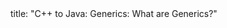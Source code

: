 <frontmatter>
title: "C++ to Java: Generics: What are Generics?"
</frontmatter>

<include src="unit-inPage-asFlat.md" boilerplate />